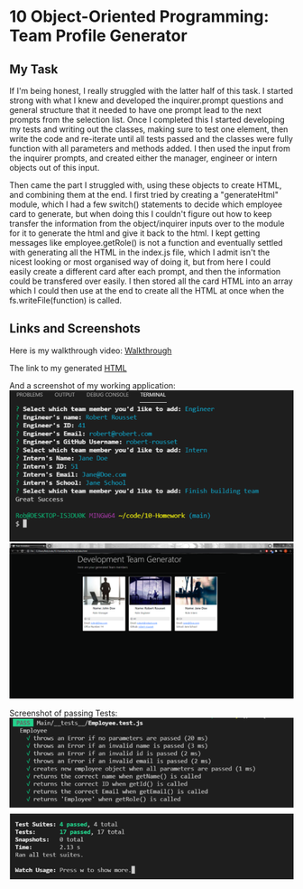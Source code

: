 # 10 Object-Oriented Programming: Team Profile Generator

## My Task

If I'm being honest, I really struggled with the latter half of this task.
I started strong with what I knew and developed the inquirer.prompt questions and general structure that it needed to have one prompt lead to the next prompts from the selection list. Once I completed this I started developing my tests and writing out the classes, making sure to test one element, then write the code and re-iterate until all tests passed and the classes were fully function with all parameters and methods added. I then used the input from the inquirer prompts, and created either the manager, engineer or intern objects out of this input.

Then came the part I struggled with, using these objects to create HTML, and combining them at the end. I first tried by creating a "generateHtml" module, which I had a few switch() statements to decide which employee card to generate, but when doing this I couldn't figure out how to keep transfer the information from the object/inquirer inputs over to the module for it to generate the html and give it back to the html. I kept getting messages like employee.getRole() is not a function and eventually settled with generating all the HTML in the index.js file, which I admit isn't the nicest looking or most organised way of doing it, but from here I could easily create a different card after each prompt, and then the information could be transfered over easily. I then stored all the card HTML into an array which I could then use at the end to create all the HTML at once when the fs.writeFile(function) is called.

## Links and Screenshots

Here is my walkthrough video: [Walkthrough](https://drive.google.com/file/d/197GKm0nXNH2IvWoADte84FCQwN1KOIS8/view?usp=sharing)

The link to my generated [HTML](https://robert-rousset.github.io/Team-Profile-Generator/)

And a screenshot of my working application: ![Screenshot](./develop/dist/images/ApplicationScreenshot.png)
![AnotherScreenshot](./develop/dist/images/HtmlScreenshot.png)

Screenshot of passing Tests: ![Tests](./develop/dist/images/Tests.png)
